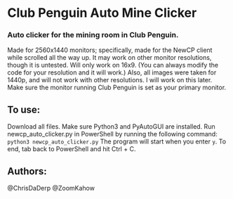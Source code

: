 # Club Penguin Auto Mine Clicker
### Auto clicker for the mining room in Club Penguin.
Made for 2560x1440 monitors; specifically, made for the NewCP client while scrolled all the way up. It may work on other monitor resolutions, though it is untested. Will only work on 16x9. (You can always modify the code for your resolution and it will work.) Also, all images were taken for 1440p, and will not work with other resolutions. I will work on this later.
Make sure the monitor running Club Penguin is set as your primary monitor.

## To use:
Download all files.
Make sure Python3 and PyAutoGUI are installed.
Run newcp_auto_clicker.py in PowerShell by running the following command: `python3 newcp_auto_clicker.py`
The program will start when you enter `y`. To end, tab back to PowerShell and hit Ctrl + C.

## Authors:
@ChrisDaDerp
@ZoomKahow
